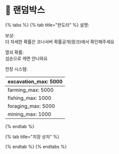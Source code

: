 # 🎁 랜덤박스

{% tabs %}
{% tab title="판도라" %}
설명:

보상:\
더 자세한 확률은 코나서버 확률공개(링크)에서 확인해주세요

열쇠 확률: \
섬손으로 캐면 안나와요

천장 시스템:

| excavation\_max: 5000 |
| --------------------- |
| farming\_max: 5000    |
| fishing\_max: 1000    |
| foraging\_max: 5000   |
| mining\_max: 1000     |
{% endtab %}

{% tab title="치장 상자" %}

{% endtab %}
{% endtabs %}
